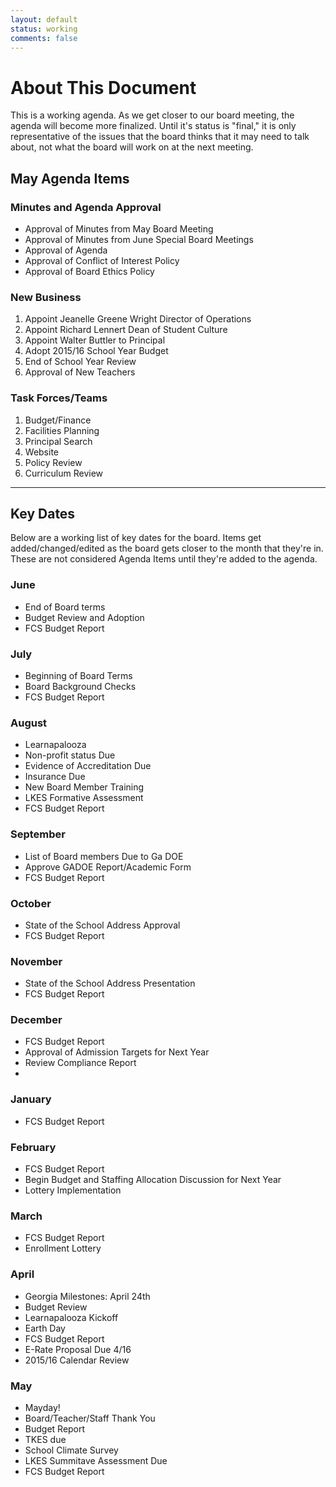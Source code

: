 ```yaml
---
layout: default
status: working
comments: false
---
```

# About This Document
This is a working agenda. As we get closer to our board meeting, the agenda will become more finalized. Until it's status is "final," it is only representative of the issues that the board thinks that it may need to talk about, not what the board will work on at the next meeting.

## May Agenda Items

### Minutes and Agenda Approval
* Approval of Minutes from May Board Meeting
* Approval of Minutes from June Special Board Meetings
* Approval of Agenda
* Approval of Conflict of Interest Policy
* Approval of Board Ethics Policy

### New Business
1. Appoint Jeanelle Greene Wright Director of Operations
2. Appoint Richard Lennert Dean of Student Culture
3. Appoint Walter Buttler to Principal
4. Adopt 2015/16 School Year Budget
5. End of School Year Review
6. Approval of New Teachers

### Task Forces/Teams
1. Budget/Finance
2. Facilities Planning
3. Principal Search
4. Website
5. Policy Review
6. Curriculum Review

<hr/>

## Key Dates
Below are a working list of key dates for the board. Items get added/changed/edited as the board gets closer to the month that they're in. These are not considered Agenda Items until they're added to the agenda.


### June
* End of Board terms
* Budget Review and Adoption
* FCS Budget Report

### July
* Beginning of Board Terms
* Board Background Checks
* FCS Budget Report

### August
* Learnapalooza
* Non-profit status Due
* Evidence of Accreditation Due
* Insurance Due
* New Board Member Training
* LKES Formative Assessment
* FCS Budget Report

### September
* List of Board members Due to Ga DOE
* Approve GADOE Report/Academic Form
* FCS Budget Report

### October
* State of the School Address Approval
* FCS Budget Report

### November
* State of the School Address Presentation
* FCS Budget Report

### December
* FCS Budget Report
* Approval of Admission Targets for Next Year
* Review Compliance Report
* 
### January
* FCS Budget Report

### February
* FCS Budget Report
* Begin Budget and Staffing Allocation Discussion for Next Year
* Lottery Implementation

### March
* FCS Budget Report
* Enrollment Lottery

### April
* Georgia Milestones: April 24th
* Budget Review
* Learnapalooza Kickoff
* Earth Day
* FCS Budget Report
* E-Rate Proposal Due 4/16
* 2015/16 Calendar Review

### May

* Mayday!
* Board/Teacher/Staff Thank You
* Budget Report
* TKES due
* School Climate Survey
* LKES Summitave Assessment Due
* FCS Budget Report


